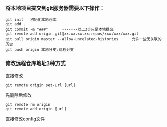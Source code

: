 ### 将本地项目提交到git服务器需要以下操作：
```Git
git init   初始化本地仓库
git add .
git commit -m "###"      -------以上3步只是本地提交
git remote add origin git@xx.xx.xx.xx:repos/xxx/xxx/xxx.git
git pull origin master --allow-unrelated-histories      允许一些无关联的历史
git push origin 本地分支:远程分支
```

### 修改远程仓库地址3种方式

直接修改

```shell
git remote origin set-url [url]

```

先删除后修改

```shell
git remote rm origin
git remote add origin [url]
```
直接修改config文件

